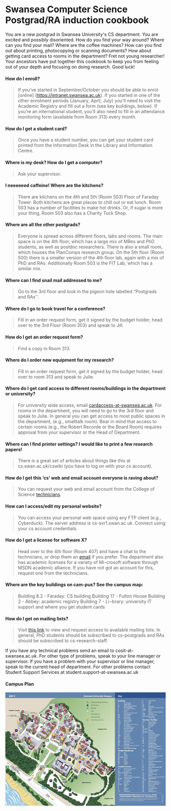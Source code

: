 Swansea Computer Science Postgrad/RA induction cookbook
=======================================================

You are a new postgrad in Swansea University's CS department. You are excited and possibly disoriented. How do you find your way around? Where can you find your mail? Where are the coffee machines? How can you find out about printing, photocopying or scanning documents? How about getting card access to rooms in the department? Fret not young researcher! Your ancestors have put together this cookbook to keep you from feeling out of your depth and focusing on doing research. Good luck!

#### How do I enroll?
>If you’ve started in September/October you should be able to enrol [online] (https://intranet.swansea.ac.uk). If you started in one of the other enrolment periods (January, April, July) you’ll need to visit the Academic Registry and fill out a form (see key buildings, below). If you’re an international student, you’ll also need to fill in an attendance monitoring form (available from Room 313) every month.
    
#### How do I get a student card?
>Once you have a student number, you can get your student card printed from the Information Desk in the Library and Information Centre.

#### Where is my desk? How do I get a computer?
>Ask your supervisor.

#### I neeeeeed caffeine! Where are the kitchens?
>There are kitchens on the 4th and 5th (Room 503) Floor of Faraday Tower. Both kitchens are great places to chill out or eat lunch. Room 503 has a number of facilities to make hot drinks. Or, if sugar is more your thing, Room 503 also has a Charity Tuck Shop.

#### Where are all the other postgrads?
>Everyone is spread across different floors, labs and rooms. The main space is on the 4th floor, which has a large mix of MRes and PhD students, as well as postdoc researchers. There is also a small room, which houses the PlanComps research group. On the 5th floor (Room 500) there is a smaller version of the 4th floor lab, again with a mix of PhD and RAs. Additionally Room 503 is the FIT Lab, which has a similar mix.

#### Where can I find snail mail addressed to me?
>Go to the 3rd floor and look in the pigeon hole labelled “Postgrads and RAs''.

#### Where do I go to book travel for a conference?
>Fill in an order request form, get it signed by the budget holder, head over to the 3rd Floor (Room 303) and speak to Jill.

#### How do I get an order request form?
>Find a copy in Room 313.

#### Where do I order new equipment for my research?
>Fill in an order request form, get it signed by the budget holder, head over to room 313 and speak to Julie.

#### Where do I get card access to different rooms/buildings in the department or university?
>For university wide access, email [cardaccess-at-swansea.ac.uk](mailto:cardaccess@swansea.ac.uk). For rooms in the department, you will need to go to the 3rd floor and speak to Julie. In general you can get access to most public spaces in the department, (e.g., smalltalk room). Bear in mind that access to certain rooms (e.g., the Robert Recorde or the Board Room) requires approval from your supervisor or the Head of Department.

#### Where can I find printer settings? I would like to print a few research papers!
>There is a great set of articles about things like this at cs.swan.ac.uk/cswiki (you have to log on with your cs account).

#### How do I get this ‘cs’ web and email account everyone is raving about?
>You can request your web and email account from the College of Science [technicians](mailto:cosit@swansea.ac.uk).

#### How can I access/edit my personal website?
>You can access your personal web space using any FTP client (e.g., Cyberduck). The server address is cs-svr1.swan.ac.uk. Connect using your cs account credentials.
    
#### How do I get a license for software X?
>Head over to the 4th floor (Room 407) and have a chat to the technicians, or drop them an [email](mailto:cosit@swansea.ac.uk) if you prefer. The department also has academic licenses for a variety of Mi-crosoft software through MSDN academic alliance. If you have not got an account for this, request one from the technicians.

#### Where are the key buildings on cam-pus? See the campus map:
>Building 8.2 - Faraday: CS building
>Building 17 - Fulton House
>Building 2 - Abbey: academic registry
>Building 7 - Li¬brary: university IT support and where you get student cards

#### How do I get on mailing lists?
>Visit [this link](http://cos.swansea.ac.uk/mailman/listinfo) to view and request access to available mailing lists. In general, PhD students should be subscribed to cs-postgrads and RAs should be subscribed to cs-research-staff.


If you have any technical problems send an email to cosit-at-swansea.ac.uk. For other type of problems, speak to your line manager or supervisor. If you have a problem with your supervisor or line manager, speak to the current head of department. For other problems contact Student Support Services at student.support-at-swansea.ac.uk

#### Campus Plan
![Campus Plan](https://github.com/CS-Swansea/induction-cookbook/raw/master/CampusPlan.jpg "Campus Plan")